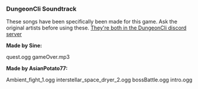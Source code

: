 ### DungeonCli Soundtrack
These songs have been specifically been made for this game. Ask the original
artists before using these.
[They're both in the DungeonCli discord server](https://discord.gg/eAUqKKe)

**Made by Sine:**

quest.ogg
gameOver.mp3

**Made by AsianPotato77:**

Ambient_fight_1.ogg
interstellar_space_dryer_2.ogg
bossBattle.ogg
intro.ogg
